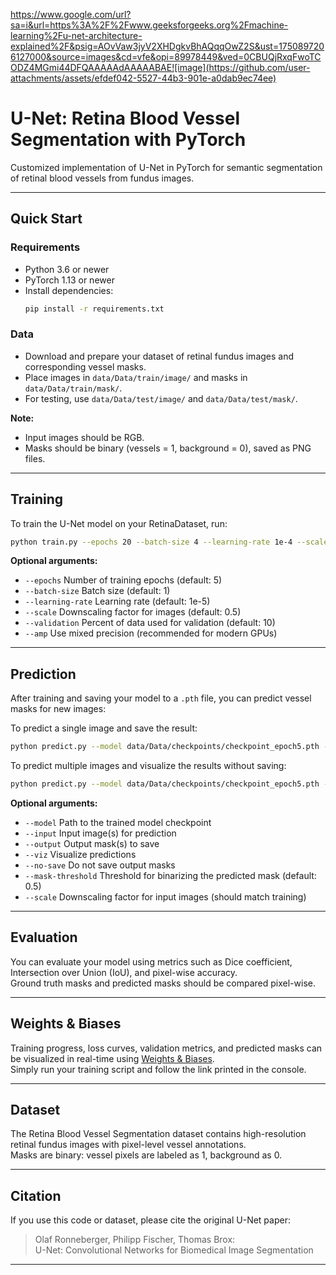 https://www.google.com/url?sa=i&url=https%3A%2F%2Fwww.geeksforgeeks.org%2Fmachine-learning%2Fu-net-architecture-explained%2F&psig=AOvVaw3jyV2XHDgkvBhAQqqOwZ2S&ust=1750897206127000&source=images&cd=vfe&opi=89978449&ved=0CBUQjRxqFwoTCODZ4MGmi44DFQAAAAAdAAAAABAE![image](https://github.com/user-attachments/assets/efdef042-5527-44b3-901e-a0dab9ec74ee)


# U-Net: Retina Blood Vessel Segmentation with PyTorch

Customized implementation of U-Net in PyTorch for semantic segmentation of retinal blood vessels from fundus images.

---

## Quick Start

### Requirements

- Python 3.6 or newer
- PyTorch 1.13 or newer
- Install dependencies:
  ```bash
  pip install -r requirements.txt
  ```

### Data

- Download and prepare your dataset of retinal fundus images and corresponding vessel masks.
- Place images in `data/Data/train/image/` and masks in `data/Data/train/mask/`.
- For testing, use `data/Data/test/image/` and `data/Data/test/mask/`.

**Note:**  
- Input images should be RGB.
- Masks should be binary (vessels = 1, background = 0), saved as PNG files.

---

## Training

To train the U-Net model on your RetinaDataset, run:

```bash
python train.py --epochs 20 --batch-size 4 --learning-rate 1e-4 --scale 1.0
```

**Optional arguments:**
- `--epochs` Number of training epochs (default: 5)
- `--batch-size` Batch size (default: 1)
- `--learning-rate` Learning rate (default: 1e-5)
- `--scale` Downscaling factor for images (default: 0.5)
- `--validation` Percent of data used for validation (default: 10)
- `--amp` Use mixed precision (recommended for modern GPUs)

---

## Prediction

After training and saving your model to a `.pth` file, you can predict vessel masks for new images:

To predict a single image and save the result:
```bash
python predict.py --model data/Data/checkpoints/checkpoint_epoch5.pth -i data/Data/test/image/1.png -o data/Data/test/mask/1_pred.png
```

To predict multiple images and visualize the results without saving:
```bash
python predict.py --model data/Data/checkpoints/checkpoint_epoch5.pth -i data/Data/test/image/1.png data/Data/test/image/2.png --viz --no-save
```

**Optional arguments:**
- `--model` Path to the trained model checkpoint
- `--input` Input image(s) for prediction
- `--output` Output mask(s) to save
- `--viz` Visualize predictions
- `--no-save` Do not save output masks
- `--mask-threshold` Threshold for binarizing the predicted mask (default: 0.5)
- `--scale` Downscaling factor for input images (should match training)

---

## Evaluation

You can evaluate your model using metrics such as Dice coefficient, Intersection over Union (IoU), and pixel-wise accuracy.  
Ground truth masks and predicted masks should be compared pixel-wise.

---

## Weights & Biases

Training progress, loss curves, validation metrics, and predicted masks can be visualized in real-time using [Weights & Biases](https://wandb.ai/).  
Simply run your training script and follow the link printed in the console.

---

## Dataset

The Retina Blood Vessel Segmentation dataset contains high-resolution retinal fundus images with pixel-level vessel annotations.  
Masks are binary: vessel pixels are labeled as 1, background as 0.

---

## Citation

If you use this code or dataset, please cite the original U-Net paper:

> Olaf Ronneberger, Philipp Fischer, Thomas Brox:  
> U-Net: Convolutional Networks for Biomedical Image Segmentation

---
